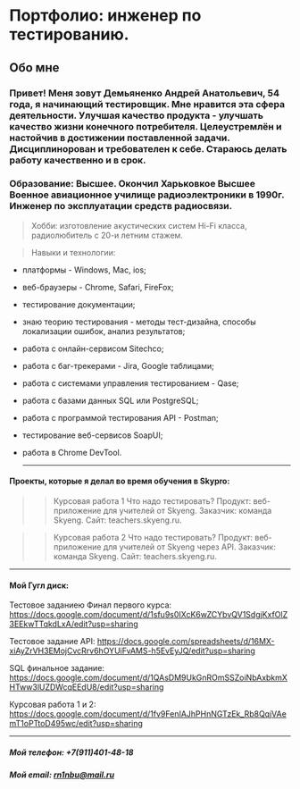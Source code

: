 # Портфолио: инженер по тестированию.

## Обо мне

### Привет! Меня зовут Демьяненко Андрей Анатольевич, 54 года, я начинающий тестировщик. Мне нравится эта сфера деятельности. Улучшая качество продукта - улучшать качество жизни конечного потребителя. Целеустремлён и настойчив в достижении поставленной задачи. Дисциплинорован и требователен к себе. Стараюсь делать работу качественно и в срок.

### Образование: Высшее. Окончил Харьковкое Высшее Военное авиационное училище радиоэлектроники в 1990г. Инженер по эксплуатации средств радиосвязи.

> Хобби: изготовление акустических систем Hi-Fi класса, радиолюбитель с 20-и летним стажем.

> Навыки и технологии:
- платформы - Windows, Mac, ios;
- веб-браузеры - Chrome, Safari, FireFox;
- тестирование документации;
- знаю теорию тестирования - методы тест-дизайна, способы локализации ошибок, анализ результатов;
- работа с онлайн-сервисом Sitechco;
- работа с баг-трекерами - Jira, Google таблицами; 
- работа с системами управления тестированием - Qase;
- работа с базами данных SQL или PostgreSQL;
- работа с программой тестирования API  - Postman;
- тестирование веб-сервисов SoapUI;
- работа в Chrome DevTool.

  ---
#### Проекты, которые я делал во время обучения в Skypro:
>> Курсовая работа 1
Что надо тестировать?
Продукт: веб-приложение для учителей от Skyeng.
Заказчик: команда Skyeng.
Сайт: teachers.skyeng.ru.

>> Курсовая работа 2
Что надо тестировать?
Продукт: веб-приложение для учителей от Skyeng через API.
Заказчик: команда Skyeng.
Сайт: teachers.skyeng.ru.

---
#### Мой Гугл диск:

Тестовое заданиею Финал первого курса: https://docs.google.com/document/d/1sfu9s0IXcK6wZCYbvQV1SdgjKxfOlZ3EEkwTTqkdLxA/edit?usp=sharing

Тестовое задание API: https://docs.google.com/spreadsheets/d/16MX-xiAyZrVH3EMojCvcRrv6hOYUiFvAMS-h5EvEyJQ/edit?usp=sharing

SQL финальное задание: https://docs.google.com/document/d/1QAsDM9UkGnROmSSZoiNbAxbkmXHTww3lUZDWcqEEdU8/edit?usp=sharing

Курсовая работа 1 и 2: https://docs.google.com/document/d/1fv9FenIAJhPHnNGTzEk_Rb8QqjVAemT1oPTtoD495wc/edit?usp=sharing

---
##### Мой телефон: +7(911)401-48-18

##### Мой email: rn1nbu@mail.ru

